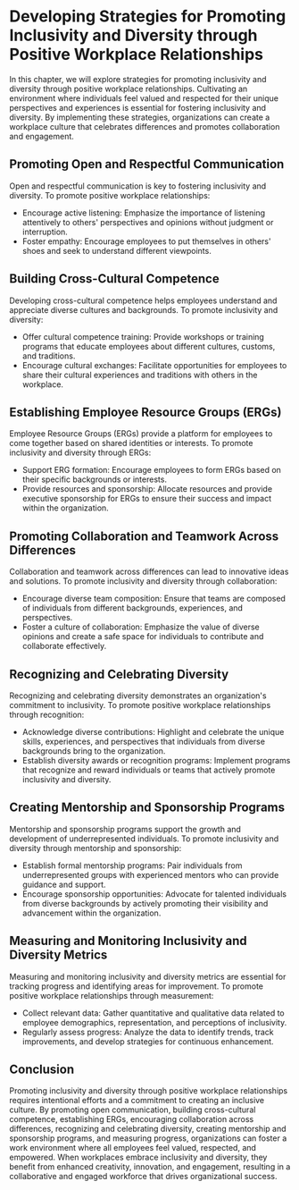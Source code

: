 Developing Strategies for Promoting Inclusivity and Diversity through Positive Workplace Relationships
=================================================================================================================

In this chapter, we will explore strategies for promoting inclusivity and diversity through positive workplace relationships. Cultivating an environment where individuals feel valued and respected for their unique perspectives and experiences is essential for fostering inclusivity and diversity. By implementing these strategies, organizations can create a workplace culture that celebrates differences and promotes collaboration and engagement.

**Promoting Open and Respectful Communication**
-----------------------------------------------

Open and respectful communication is key to fostering inclusivity and diversity. To promote positive workplace relationships:

* Encourage active listening: Emphasize the importance of listening attentively to others' perspectives and opinions without judgment or interruption.
* Foster empathy: Encourage employees to put themselves in others' shoes and seek to understand different viewpoints.

**Building Cross-Cultural Competence**
--------------------------------------

Developing cross-cultural competence helps employees understand and appreciate diverse cultures and backgrounds. To promote inclusivity and diversity:

* Offer cultural competence training: Provide workshops or training programs that educate employees about different cultures, customs, and traditions.
* Encourage cultural exchanges: Facilitate opportunities for employees to share their cultural experiences and traditions with others in the workplace.

**Establishing Employee Resource Groups (ERGs)**
------------------------------------------------

Employee Resource Groups (ERGs) provide a platform for employees to come together based on shared identities or interests. To promote inclusivity and diversity through ERGs:

* Support ERG formation: Encourage employees to form ERGs based on their specific backgrounds or interests.
* Provide resources and sponsorship: Allocate resources and provide executive sponsorship for ERGs to ensure their success and impact within the organization.

**Promoting Collaboration and Teamwork Across Differences**
-----------------------------------------------------------

Collaboration and teamwork across differences can lead to innovative ideas and solutions. To promote inclusivity and diversity through collaboration:

* Encourage diverse team composition: Ensure that teams are composed of individuals from different backgrounds, experiences, and perspectives.
* Foster a culture of collaboration: Emphasize the value of diverse opinions and create a safe space for individuals to contribute and collaborate effectively.

**Recognizing and Celebrating Diversity**
-----------------------------------------

Recognizing and celebrating diversity demonstrates an organization's commitment to inclusivity. To promote positive workplace relationships through recognition:

* Acknowledge diverse contributions: Highlight and celebrate the unique skills, experiences, and perspectives that individuals from diverse backgrounds bring to the organization.
* Establish diversity awards or recognition programs: Implement programs that recognize and reward individuals or teams that actively promote inclusivity and diversity.

**Creating Mentorship and Sponsorship Programs**
------------------------------------------------

Mentorship and sponsorship programs support the growth and development of underrepresented individuals. To promote inclusivity and diversity through mentorship and sponsorship:

* Establish formal mentorship programs: Pair individuals from underrepresented groups with experienced mentors who can provide guidance and support.
* Encourage sponsorship opportunities: Advocate for talented individuals from diverse backgrounds by actively promoting their visibility and advancement within the organization.

**Measuring and Monitoring Inclusivity and Diversity Metrics**
--------------------------------------------------------------

Measuring and monitoring inclusivity and diversity metrics are essential for tracking progress and identifying areas for improvement. To promote positive workplace relationships through measurement:

* Collect relevant data: Gather quantitative and qualitative data related to employee demographics, representation, and perceptions of inclusivity.
* Regularly assess progress: Analyze the data to identify trends, track improvements, and develop strategies for continuous enhancement.

**Conclusion**
--------------

Promoting inclusivity and diversity through positive workplace relationships requires intentional efforts and a commitment to creating an inclusive culture. By promoting open communication, building cross-cultural competence, establishing ERGs, encouraging collaboration across differences, recognizing and celebrating diversity, creating mentorship and sponsorship programs, and measuring progress, organizations can foster a work environment where all employees feel valued, respected, and empowered. When workplaces embrace inclusivity and diversity, they benefit from enhanced creativity, innovation, and engagement, resulting in a collaborative and engaged workforce that drives organizational success.
